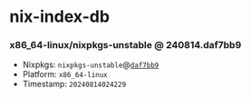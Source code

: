 # nix-index-db
### x86_64-linux/nixpkgs-unstable @ 240814.daf7bb9
- Nixpkgs: `nixpkgs-unstable`@[`daf7bb9`](https://github.com/NixOS/nixpkgs/commit/daf7bb95821b789db24fc1ac21f613db0c1bf2cb)
- Platform: `x86_64-linux`
- Timestamp: `20240814024229`
